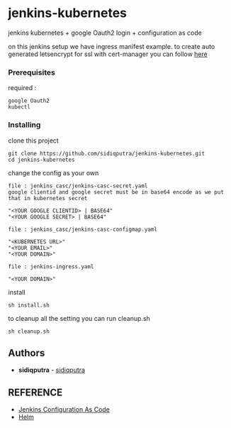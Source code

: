 # jenkins-kubernetes
jenkins kubernetes + google Oauth2 login + configuration as code

on this jenkins setup we have ingress manifest example. 
to create auto generated letsencrypt for ssl with cert-manager you can follow [here](https://dev.to/chrisme/setting-up-nginx-ingress-w-automatically-generated-letsencrypt-certificates-on-kubernetes-4f1k)

### Prerequisites

required :

```
google Oauth2
kubectl
```

### Installing

clone this project

```
git clone https://github.com/sidiqputra/jenkins-kubernetes.git
cd jenkins-kubernetes
```
change the config as your own

```
file : jenkins_casc/jenkins-casc-secret.yaml
google clientid and google secret must be in base64 encode as we put that in kubernetes secret

"<YOUR GOOGLE CLIENTID> | BASE64"
"<YOUR GOOGLE SECRET> | BASE64"

```

```
file : jenkins_casc/jenkins-casc-configmap.yaml

"<KUBERNETES URL>"
"<YOUR EMAIL>"
"<YOUR DOMAIN>"
```

```
file : jenkins-ingress.yaml

"<YOUR DOMAIN>"
```

install

```
sh install.sh
```

to cleanup all the setting you can run cleanup.sh

```
sh cleanup.sh
```

## Authors

* **sidiqputra** - [sidiqputra](https://github.com/sidiqputra)

## REFERENCE

* [Jenkins Configuration As Code](https://github.com/jenkinsci/configuration-as-code-plugin)
* [Helm](https://helm.sh/docs/topics/charts/)

